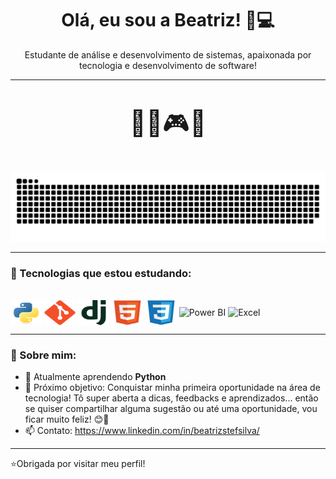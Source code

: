 <!--
## Hi there 👋
**beatriz-ssilva/beatriz-ssilva** is a ✨ _special_ ✨ repository because its `README.md` (this file) appears on your GitHub profile.

Here are some ideas to get you started:

- 🔭 I’m currently working on ...
- 🌱 I’m currently learning ...
- 👯 I’m looking to collaborate on ...
- 🤔 I’m looking for help with ...
- 💬 Ask me about ...
- 📫 How to reach me: ...
- 😄 Pronouns: ...
- ⚡ Fun fact: ...
-->

<h1 align="center">Olá, eu sou a Beatriz! 🐍💻</h1>

<p align="center">
  Estudante de análise e desenvolvimento de sistemas, apaixonada por tecnologia e desenvolvimento de software!
</p>

---

<p align="center" style="font-size: 40px;">
  👩‍💻🎮🐱
</p>

<div align="center">
  <img src="https://github.com/Platane/snk/raw/output/github-contribution-grid-snake.svg" alt="snake gif" />
</div>

---

### 🧰 Tecnologias que estou estudando:

<div style="display: inline_block"><br>
  <img align="center" alt="Python" height="40" width="50" src="https://raw.githubusercontent.com/devicons/devicon/master/icons/python/python-original.svg">
  <img align="center" alt="Git" height="40" width="50" src="https://raw.githubusercontent.com/devicons/devicon/master/icons/git/git-original.svg">
  <img align="center" alt="Django" height="40" width="50" src="https://raw.githubusercontent.com/devicons/devicon/master/icons/django/django-plain.svg">
  <img align="center" alt="HTML5" height="40" width="50" src="https://raw.githubusercontent.com/devicons/devicon/master/icons/html5/html5-original.svg">
  <img align="center" alt="CSS3" height="40" width="50" src="https://raw.githubusercontent.com/devicons/devicon/master/icons/css3/css3-original.svg">
  <img align="center" alt="Power BI" height="40" width="50" src="https://img.icons8.com/color/48/000000/power-bi.png"/>
  <img align="center" alt="Excel" height="40" width="50" src="https://img.icons8.com/color/48/000000/microsoft-excel-2019--v1.png"/>
</div>

---

### 🚀 Sobre mim:

- 🌱 Atualmente aprendendo **Python**
- 🎯 Próximo objetivo: Conquistar minha primeira oportunidade na área de tecnologia! Tô super aberta a dicas, feedbacks e aprendizados... então se quiser compartilhar alguma sugestão ou até uma oportunidade, vou ficar muito feliz! 😊🚀
- 📫 Contato: https://www.linkedin.com/in/beatrizstefsilva/

---

⭐Obrigada por visitar meu perfil!
